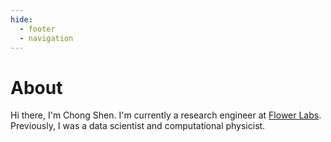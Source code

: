```yaml
---
hide:
  - footer
  - navigation
---
```

# About

Hi there, I'm Chong Shen. I'm currently a research engineer at [Flower Labs](https://flower.ai). Previously, I was a data scientist and computational physicist. 
